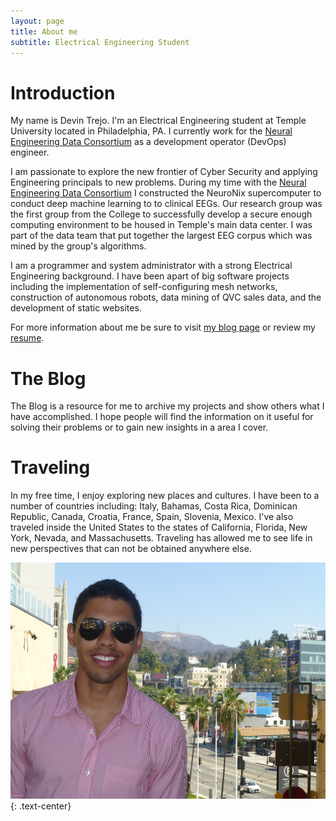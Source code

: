 ```yaml
---
layout: page
title: About me
subtitle: Electrical Engineering Student
---
```


# <span class="fa fa-info-circle"></span> Introduction
My name is Devin Trejo. I'm an Electrical Engineering student at Temple
University located in Philadelphia, PA. I currently work for the [Neural 
Engineering Data Consortium](https://www.nedcdata.org) as a development
operator (DevOps) engineer.

I am passionate to explore the new frontier of Cyber Security and applying
Engineering principals to new problems. During my time with the [Neural 
Engineering Data Consortium](https://www.nedcdata.org) I constructed
the NeuroNix supercomputer to conduct deep machine learning to
to clinical EEGs. Our research group was the first group from the College 
to successfully develop a secure enough computing environment to be housed
in Temple's main data center. I was part of the data team that put together
the largest EEG corpus which was mined by the group's algorithms. 

I am a programmer and system administrator with a strong Electrical 
Engineering background. I have been apart of big software projects including 
the implementation of self-configuring mesh networks, construction of 
autonomous robots, data mining of QVC sales data, and the development of 
static websites. 

For more information about me be sure to visit [my blog page](/index) or 
review my [resume](/resume).

# <span class="fa fa-archive"></span> The Blog
The Blog is a resource for me to archive my projects and show others
what I have accomplished. I hope people will find the information
on it useful for solving their problems or to gain new insights in a area
I cover.

# <span class="fa fa-plane"></span> Traveling
In my free time, I enjoy exploring new places and cultures. I have been to
a number of countries including: Italy, Bahamas, Costa Rica, Dominican
Republic, Canada, Croatia, France, Spain, Slovenia, Mexico. I've also
traveled inside the United States to the states of California, Florida, New
York, Nevada, and Massachusetts. Traveling has allowed me to see life in
new perspectives that can not be obtained anywhere else.

!["Devin Trejo California"](/img/devin-trejo-profile01.jpg "Devin Trejo California")
{: .text-center}
